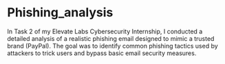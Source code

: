 # Phishing_analysis
In Task 2 of my Elevate Labs Cybersecurity Internship, I conducted a detailed analysis of a realistic phishing email designed to mimic a trusted brand (PayPal). The goal was to identify common phishing tactics used by attackers to trick users and bypass basic email security measures.
